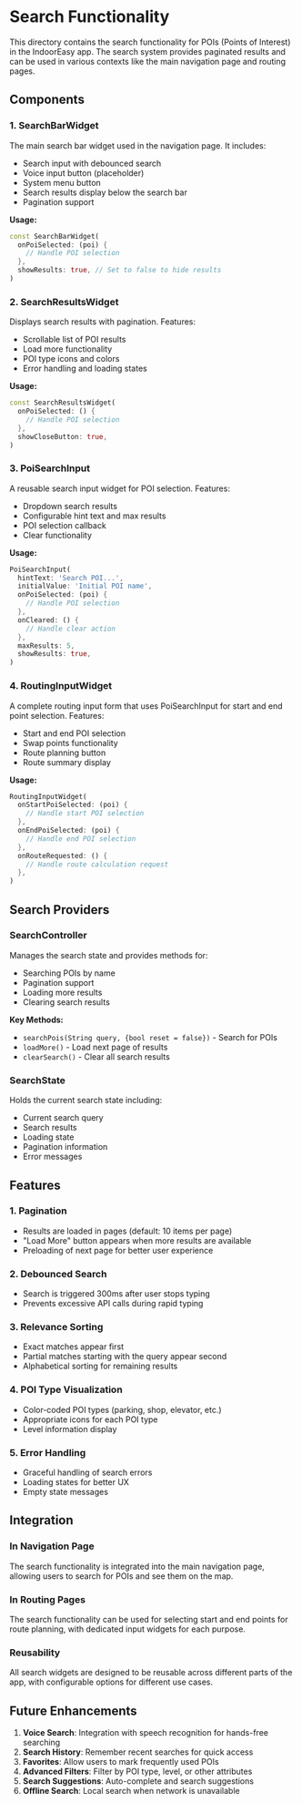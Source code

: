 # Search Functionality

This directory contains the search functionality for POIs (Points of Interest) in the IndoorEasy app. The search system provides paginated results and can be used in various contexts like the main navigation page and routing pages.

## Components

### 1. SearchBarWidget
The main search bar widget used in the navigation page. It includes:
- Search input with debounced search
- Voice input button (placeholder)
- System menu button
- Search results display below the search bar
- Pagination support

**Usage:**
```dart
const SearchBarWidget(
  onPoiSelected: (poi) {
    // Handle POI selection
  },
  showResults: true, // Set to false to hide results
)
```

### 2. SearchResultsWidget
Displays search results with pagination. Features:
- Scrollable list of POI results
- Load more functionality
- POI type icons and colors
- Error handling and loading states

**Usage:**
```dart
const SearchResultsWidget(
  onPoiSelected: () {
    // Handle POI selection
  },
  showCloseButton: true,
)
```

### 3. PoiSearchInput
A reusable search input widget for POI selection. Features:
- Dropdown search results
- Configurable hint text and max results
- POI selection callback
- Clear functionality

**Usage:**
```dart
PoiSearchInput(
  hintText: 'Search POI...',
  initialValue: 'Initial POI name',
  onPoiSelected: (poi) {
    // Handle POI selection
  },
  onCleared: () {
    // Handle clear action
  },
  maxResults: 5,
  showResults: true,
)
```

### 4. RoutingInputWidget
A complete routing input form that uses PoiSearchInput for start and end point selection. Features:
- Start and end POI selection
- Swap points functionality
- Route planning button
- Route summary display

**Usage:**
```dart
RoutingInputWidget(
  onStartPoiSelected: (poi) {
    // Handle start POI selection
  },
  onEndPoiSelected: (poi) {
    // Handle end POI selection
  },
  onRouteRequested: () {
    // Handle route calculation request
  },
)
```

## Search Providers

### SearchController
Manages the search state and provides methods for:
- Searching POIs by name
- Pagination support
- Loading more results
- Clearing search results

**Key Methods:**
- `searchPois(String query, {bool reset = false})` - Search for POIs
- `loadMore()` - Load next page of results
- `clearSearch()` - Clear all search results

### SearchState
Holds the current search state including:
- Current search query
- Search results
- Loading state
- Pagination information
- Error messages

## Features

### 1. Pagination
- Results are loaded in pages (default: 10 items per page)
- "Load More" button appears when more results are available
- Preloading of next page for better user experience

### 2. Debounced Search
- Search is triggered 300ms after user stops typing
- Prevents excessive API calls during rapid typing

### 3. Relevance Sorting
- Exact matches appear first
- Partial matches starting with the query appear second
- Alphabetical sorting for remaining results

### 4. POI Type Visualization
- Color-coded POI types (parking, shop, elevator, etc.)
- Appropriate icons for each POI type
- Level information display

### 5. Error Handling
- Graceful handling of search errors
- Loading states for better UX
- Empty state messages

## Integration

### In Navigation Page
The search functionality is integrated into the main navigation page, allowing users to search for POIs and see them on the map.

### In Routing Pages
The search functionality can be used for selecting start and end points for route planning, with dedicated input widgets for each purpose.

### Reusability
All search widgets are designed to be reusable across different parts of the app, with configurable options for different use cases.

## Future Enhancements

1. **Voice Search**: Integration with speech recognition for hands-free searching
2. **Search History**: Remember recent searches for quick access
3. **Favorites**: Allow users to mark frequently used POIs
4. **Advanced Filters**: Filter by POI type, level, or other attributes
5. **Search Suggestions**: Auto-complete and search suggestions
6. **Offline Search**: Local search when network is unavailable
